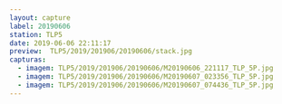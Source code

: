 ```yaml
---
layout: capture
label: 20190606
station: TLP5
date: 2019-06-06 22:11:17
preview:  TLP5/2019/201906/20190606/stack.jpg
capturas:
  - imagem: TLP5/2019/201906/20190606/M20190606_221117_TLP_5P.jpg
  - imagem: TLP5/2019/201906/20190606/M20190607_023356_TLP_5P.jpg
  - imagem: TLP5/2019/201906/20190606/M20190607_074436_TLP_5P.jpg
---
```

